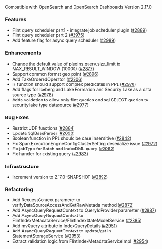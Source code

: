 Compatible with OpenSearch and OpenSearch Dashboards Version 2.17.0

### Features
* Flint query scheduler part1 - integrate job scheduler plugin ([#2889](https://github.com/opensearch-project/sql/pull/2889))
* Flint query scheduler part 2 ([#2975](https://github.com/opensearch-project/sql/pull/2975))
* Add feature flag for async query scheduler ([#2989](https://github.com/opensearch-project/sql/pull/2989))

### Enhancements
* Change the default value of plugins.query.size_limit to MAX_RESULT_WINDOW (10000) ([#2877](https://github.com/opensearch-project/sql/pull/2877))
* Support common format geo point ([#2896](https://github.com/opensearch-project/sql/pull/2896))
* Add TakeOrderedOperator ([#2906](https://github.com/opensearch-project/sql/pull/2906))
* IF function should support complex predicates in PPL ([#2970](https://github.com/opensearch-project/sql/pull/2970))
* Add flags for Iceberg and Lake Formation and Security Lake as a data source type ([#2978](https://github.com/opensearch-project/sql/pull/2978))
* Adds validation to allow only flint queries and sql SELECT queries to security lake type datasource ([#2977](https://github.com/opensearch-project/sql/pull/2977))

### Bug Fixes
* Restrict UDF functions ([#2884](https://github.com/opensearch-project/sql/pull/2884))
* Update SqlBaseParser ([#2890](https://github.com/opensearch-project/sql/pull/2890))
* Boolean function in PPL should be case insensitive ([#2842](https://github.com/opensearch-project/sql/pull/2842))
* Fix SparkExecutionEngineConfigClusterSetting deserialize issue ([#2972](https://github.com/opensearch-project/sql/pull/2972))
* Fix jobType for Batch and IndexDML query ([#2982](https://github.com/opensearch-project/sql/pull/2982))
* Fix handler for existing query ([#2983](https://github.com/opensearch-project/sql/pull/2983))

### Infrastructure
* Increment version to 2.17.0-SNAPSHOT ([#2892](https://github.com/opensearch-project/sql/pull/2892))

### Refactoring
* Add RequestContext parameter to verifyDataSourceAccessAndGetRawMetada method ([#2872](https://github.com/opensearch-project/sql/pull/2872))
* Add AsyncQueryRequestContext to QueryIdProvider parameter ([#2887](https://github.com/opensearch-project/sql/pull/2887))
* Add AsyncQueryRequestContext to FlintIndexMetadataService/FlintIndexStateModelService ([#2885](https://github.com/opensearch-project/sql/pull/2885))
* Add mvQuery attribute in IndexQueryDetails ([#2951](https://github.com/opensearch-project/sql/pull/2951))
* Add AsyncQueryRequestContext to update/get in StatementStorageService ([#2953](https://github.com/opensearch-project/sql/pull/2953))
* Extract validation logic from FlintIndexMetadataServiceImpl ([#2954](https://github.com/opensearch-project/sql/pull/2954))
